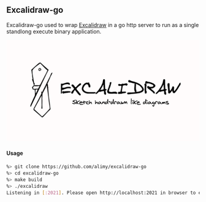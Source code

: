 ## Excalidraw-go
Excalidraw-go used to wrap [Excalidraw](https://github.com/excalidraw/excalidraw) in a go http server to run as a single standlong execute binary application.  

[![](https://github.com/excalidraw/excalidraw/blob/master/public/og-image.png)](https://excalidraw.com/)


#### Usage
```bash
%> git clone https://github.com/alimy/excalidraw-go
%> cd excalidraw-go
%> make build
%> ./excalidraw
Listening in [:2021]. Please open http://localhost:2021 in browser to enjoy yourself.
```
